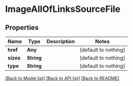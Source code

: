 # ImageAllOfLinksSourceFile


## Properties
Name | Type | Description | Notes
------------ | ------------- | ------------- | -------------
**href** | **Any** |  | [default to nothing]
**sizes** | **String** |  | [default to nothing]
**type** | **String** |  | [default to nothing]


[[Back to Model list]](../README.md#models) [[Back to API list]](../README.md#api-endpoints) [[Back to README]](../README.md)


